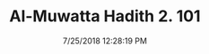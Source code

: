 ---
title        : "Al-Muwatta Hadith 2. 101"
date         : 7/25/2018 12:28:19 PM
draft        : false
type         : "hadith"
layout       : "hadith"
BookCode     : "AMH"
VolumeNumber : "2"
HadithNumber : "101"
categories  :  ["Purity - The Purity of a Menstruating Woman"]
---